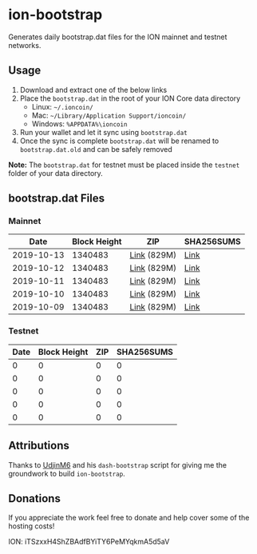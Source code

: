 # ion-bootstrap

Generates daily bootstrap.dat files for the ION mainnet and testnet networks.

## Usage

1. Download and extract one of the below links
2. Place the `bootstrap.dat` in the root of your ION Core data directory
    - Linux: `~/.ioncoin/`
    - Mac: `~/Library/Application Support/ioncoin/`
    - Windows: `%APPDATA%\ioncoin`
3. Run your wallet and let it sync using `bootstrap.dat`
4. Once the sync is complete `bootstrap.dat` will be renamed to `bootstrap.dat.old` and can be safely removed

**Note:** The `bootstrap.dat` for testnet must be placed inside the `testnet` folder of your data directory.

## bootstrap.dat Files

### Mainnet

|    Date    | Block Height | ZIP | SHA256SUMS |
| ---------- | ------------ | --- | ---------- |
| 2019-10-13 | 1340483 | [Link](https://s3-ap-southeast-2.amazonaws.com/ion-bootstrap/mainnet/2019-10-13/bootstrap.dat.zip) (829M) | [Link](https://s3-ap-southeast-2.amazonaws.com/ion-bootstrap/mainnet/2019-10-13/SHA256SUMS) |
| 2019-10-12 | 1340483 | [Link](https://s3-ap-southeast-2.amazonaws.com/ion-bootstrap/mainnet/2019-10-12/bootstrap.dat.zip) (829M) | [Link](https://s3-ap-southeast-2.amazonaws.com/ion-bootstrap/mainnet/2019-10-12/SHA256SUMS) |
| 2019-10-11 | 1340483 | [Link](https://s3-ap-southeast-2.amazonaws.com/ion-bootstrap/mainnet/2019-10-11/bootstrap.dat.zip) (829M) | [Link](https://s3-ap-southeast-2.amazonaws.com/ion-bootstrap/mainnet/2019-10-11/SHA256SUMS) |
| 2019-10-10 | 1340483 | [Link](https://s3-ap-southeast-2.amazonaws.com/ion-bootstrap/mainnet/2019-10-10/bootstrap.dat.zip) (829M) | [Link](https://s3-ap-southeast-2.amazonaws.com/ion-bootstrap/mainnet/2019-10-10/SHA256SUMS) |
| 2019-10-09 | 1340483 | [Link](https://s3-ap-southeast-2.amazonaws.com/ion-bootstrap/mainnet/2019-10-09/bootstrap.dat.zip) (829M) | [Link](https://s3-ap-southeast-2.amazonaws.com/ion-bootstrap/mainnet/2019-10-09/SHA256SUMS) |

### Testnet

|    Date    | Block Height | ZIP | SHA256SUMS |
| ---------- | ------------ | --- | ---------- |
| 0 | 0 | 0 | 0 |
| 0 | 0 | 0 | 0 |
| 0 | 0 | 0 | 0 |
| 0 | 0 | 0 | 0 |
| 0 | 0 | 0 | 0 |

## Attributions

Thanks to [UdjinM6](https://github.com/UdjinM6) and his `dash-bootstrap` script
for giving me the groundwork to build `ion-bootstrap`.

## Donations

If you appreciate the work feel free to donate and help cover some of the
hosting costs!

ION: iTSzxxH4ShZBAdfBYiTY6PeMYqkmA5d5aV
